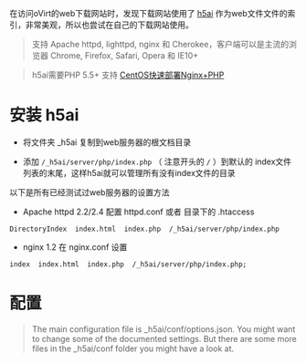 在访问oVirt的web下载网站时，发现下载网站使用了 [h5ai](https://larsjung.de/h5ai/) 作为web文件文件的索引，非常美观，所以也尝试在自己的下载网站使用。

> 支持 Apache httpd, lighttpd, nginx 和 Cherokee，客户端可以是主流的浏览器 Chrome, Firefox, Safari, Opera 和 IE10+

> h5ai需要PHP 5.5+ 支持 [CentOS快速部署Nginx+PHP](deploy_nginx_php_on_centos)

# 安装 h5ai

* 将文件夹 _h5ai 复制到web服务器的根文档目录

* 添加 `/_h5ai/server/php/index.php` （ 注意开头的 `/` ）到默认的 index文件列表的末尾，这样h5ai就可以管理所有没有index文件的目录

以下是所有已经测试过web服务器的设置方法

* Apache httpd 2.2/2.4 配置  httpd.conf 或者 目录下的 .htaccess

```
DirectoryIndex  index.html  index.php  /_h5ai/server/php/index.php
```

* nginx 1.2 在 nginx.conf 设置

```
index  index.html  index.php  /_h5ai/server/php/index.php;
```

# 配置

> The main configuration file is _h5ai/conf/options.json. You might want to change some of the documented settings. But there are some more files in the _h5ai/conf folder you might have a look at.